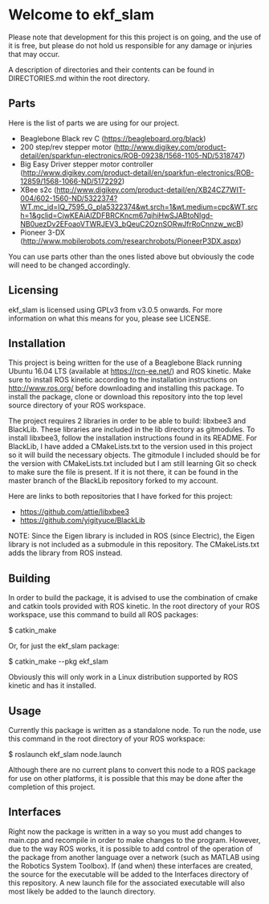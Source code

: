 # Welcome to ekf_slam
Please note that development for this this project is on going, and the use of
it is free, but please do not hold us responsible for any damage or injuries that
may occur.

A description of directories and their contents can be found in DIRECTORIES.md within the root directory.

## Parts
Here is the list of parts we are using for our project.
- Beaglebone Black rev C (https://beagleboard.org/black)
- 200 step/rev stepper motor (http://www.digikey.com/product-detail/en/sparkfun-electronics/ROB-09238/1568-1105-ND/5318747)
- Big Easy Driver stepper motor controller (http://www.digikey.com/product-detail/en/sparkfun-electronics/ROB-12859/1568-1066-ND/5172292)
- XBee s2c (http://www.digikey.com/product-detail/en/XB24CZ7WIT-004/602-1560-ND/5322374?WT.mc_id=IQ_7595_G_pla5322374&wt.srch=1&wt.medium=cpc&WT.srch=1&gclid=CjwKEAiAlZDFBRCKncm67qihiHwSJABtoNIgd-NB0uezDv2EFoaoVTWRJEV3_bQeuC2OznSORwJfrRoCnnzw_wcB)
- Pioneer 3-DX (http://www.mobilerobots.com/researchrobots/PioneerP3DX.aspx)

You can use parts other than the ones listed above but obviously the code will need to be changed accordingly.

## Licensing
ekf_slam is licensed using GPLv3 from v3.0.5 onwards. For more
information on what this means for you, please see LICENSE.

## Installation
This project is being written for the use of a Beaglebone Black running Ubuntu 16.04 LTS
(available at https://rcn-ee.net/) and ROS kinetic. Make sure to install ROS kinetic 
according to the installation instructions on http://www.ros.org/ before downloading 
and installing this package. To install the package, clone or download this repository
into the top level source directory of your ROS workspace.

The project requires 2 libraries in order to be able to build: libxbee3 and BlackLib. 
These libraries are included in the lib directory as gitmodules. To install libxbee3, follow
the installation instructions found in its README. For BlackLib, I have added a CMakeLists.txt
to the version used in this project so it will build the necessary objects. The gitmodule I 
included should be for the version with CMakeLists.txt included but I am still learning Git so
check to make sure the file is present. If it is not there, it can be found in the master branch
of the BlackLib repository forked to my account.

Here are links to both repositories that I have forked for this project:
- https://github.com/attie/libxbee3
- https://github.com/yigityuce/BlackLib

NOTE: Since the Eigen library is included in ROS (since Electric), the Eigen library is not included as a submodule in this repository. The CMakeLists.txt adds the library from ROS instead.

## Building
In order to build the package, it is advised to use the combination of cmake and catkin tools
provided with ROS kinetic. In the root directory of your ROS workspace, use this command to build
all ROS packages:
  
  $ catkin_make

Or, for just the ekf_slam package:

  $ catkin_make --pkg ekf_slam
  
Obviously this will only work in a Linux distribution supported by ROS kinetic and has it installed.

## Usage
Currently this package is written as a standalone node. To run the node, use this command in the
root directory of your ROS workspace:

  $ roslaunch ekf_slam node.launch
  
Although there are no current plans to convert this node to a ROS package for use on other
platforms, it is possible that this may be done after the completion of this project.

## Interfaces
Right now the package is written in a way so you must add changes to main.cpp and recompile in order
to make changes to the program. However, due to the way ROS works, it is possible to add control of
the operation of the package from another language over a network (such as MATLAB using the 
Robotics System Toolbox). If (and when) these interfaces are created, the source for the executable
will be added to the Interfaces directory of this repository. A new launch file for the 
associated executable will also most likely be added to the launch directory.

